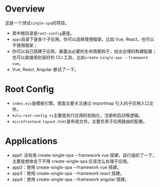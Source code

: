 # Overview

这是一个测试`single-spa`的项目。

- 其中根目录是`root-config`基座。
- `apps`目录下是各个子应用，你可以选择使用框架，比如 Vue, React，也可以不使用框架；
- 你可以自己搭建子应用，暴露出必要的生命周期钩子，给出合理的构建配置；也可以直接用封装好的 CLI 工具，比如`create-single-spa --framework vue`。
- Vue, React, Angular 都试了一下。

# Root Config

- `index.ejs`是模板引擎。里面主要关注通过 importmap 引入的子应用入口文件。
- `kulu-root-config.ts`主要是执行应用的初始化，注册和启动等逻辑。
- `microfrontend-layout.html`是布局文件。主要负责子应用路由的配置。

# Applications

- app1: 没有用 create-single-spa --framework vue 搭建，自行组织了一下，主要是想体会下不用 create-single-spa 应该怎么处理子应用。
- app2：使用 create-single-spa --framework vue 搭建。
- app3：使用 create-single-spa --framework react 搭建。
- app4：使用 create-single-spa --framework angular 搭建。
